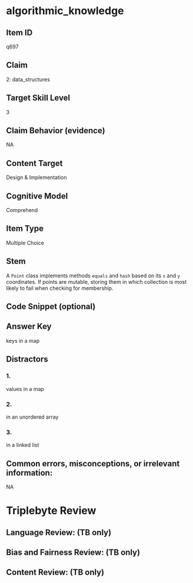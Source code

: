# algorithmic_knowledge

## Item ID
q697

## Claim
2: data_structures

## Target Skill Level
3

## Claim Behavior (evidence)
NA

## Content Target
Design & Implementation

## Cognitive Model
Comprehend

## Item Type
Multiple Choice

## Stem
A `Point` class implements methods `equals` and `hash` based on its `x` and `y` coordinates.  If points are mutable, storing them in which collection is most likely to fail when checking for membership.

## Code Snippet (optional)


## Answer Key
keys in a map

## Distractors

### 1.
values in a map

### 2.
in an unordered array

### 3.
in a linked list

## Common errors, misconceptions, or irrelevant information:
NA

# Triplebyte Review


## Language Review: (TB only)


## Bias and Fairness Review: (TB only)


## Content Review: (TB only)

